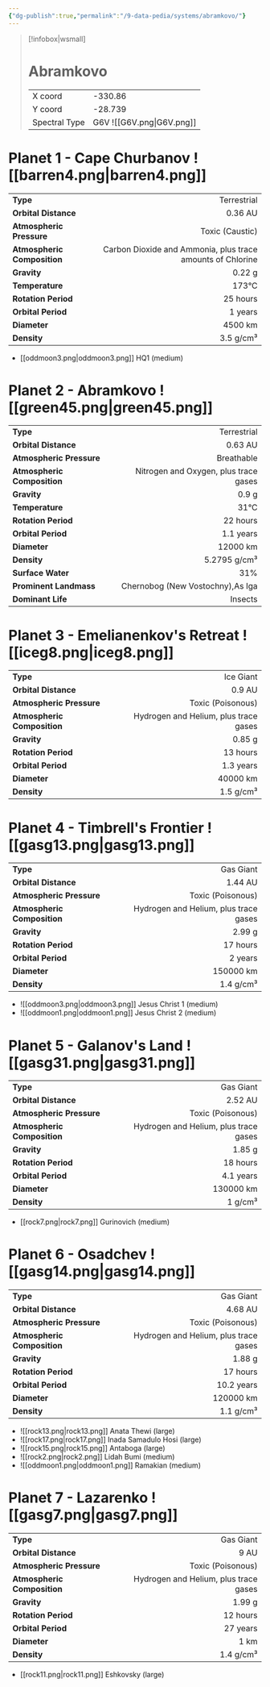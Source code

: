 ```yaml
---
{"dg-publish":true,"permalink":"/9-data-pedia/systems/abramkovo/"}
---
```


> [!infobox|wsmall]
> # Abramkovo
> | | |
> | - | - |
> | X coord | -330.86 |
> | Y coord| -28.739 |
> | Spectral Type | G6V ![[G6V.png\|G6V.png]] |

# Planet 1 - Cape Churbanov ![[barren4.png\|barren4.png]]
|                             |                           |
| --------------------------- | -------------------------:|
| **Type**                    |             Terrestrial |
| **Orbital Distance**        |   0.36 AU |
| **Atmospheric Pressure**    |       Toxic (Caustic) |
| **Atmospheric Composition** |      Carbon Dioxide and Ammonia, plus trace amounts of Chlorine |
| **Gravity**                 |        0.22 g |
| **Temperature**             |    173°C |
| **Rotation Period**         |  25 hours |
| **Orbital Period** | 1 years |
| **Diameter**                |      4500 km | 
| **Density**                 |    3.5 g/cm³ |



- [[oddmoon3.png\|oddmoon3.png]] HQ1 (medium)

# Planet 2 - Abramkovo ![[green45.png\|green45.png]]
|                             |                           |
| --------------------------- | -------------------------:|
| **Type**                    |             Terrestrial |
| **Orbital Distance**        |   0.63 AU |
| **Atmospheric Pressure**    |       Breathable |
| **Atmospheric Composition** |      Nitrogen and Oxygen, plus trace gases |
| **Gravity**                 |        0.9 g |
| **Temperature**             |    31°C |
| **Rotation Period**         |  22 hours |
| **Orbital Period** | 1.1 years |
| **Diameter**                |      12000 km | 
| **Density**                 |    5.2795 g/cm³ |
| **Surface Water**           |           31% | 
| **Prominent Landmass**      |         Chernobog (New Vostochny),As Iga | 
| **Dominant Life**           |         Insects |





# Planet 3 - Emelianenkov's Retreat ![[iceg8.png\|iceg8.png]]
|                             |                           |
| --------------------------- | -------------------------:|
| **Type**                    |             Ice Giant |
| **Orbital Distance**        |   0.9 AU |
| **Atmospheric Pressure**    |       Toxic (Poisonous) |
| **Atmospheric Composition** |      Hydrogen and Helium, plus trace gases |
| **Gravity**                 |        0.85 g |
| **Rotation Period**         |  13 hours |
| **Orbital Period** | 1.3 years |
| **Diameter**                |      40000 km | 
| **Density**                 |    1.5 g/cm³ |





# Planet 4 - Timbrell's Frontier ![[gasg13.png\|gasg13.png]]
|                             |                           |
| --------------------------- | -------------------------:|
| **Type**                    |             Gas Giant |
| **Orbital Distance**        |   1.44 AU |
| **Atmospheric Pressure**    |       Toxic (Poisonous) |
| **Atmospheric Composition** |      Hydrogen and Helium, plus trace gases |
| **Gravity**                 |        2.99 g |
| **Rotation Period**         |  17 hours |
| **Orbital Period** | 2 years |
| **Diameter**                |      150000 km | 
| **Density**                 |    1.4 g/cm³ |



- ![[oddmoon3.png\|oddmoon3.png]] Jesus Christ 1 (medium)
- ![[oddmoon1.png\|oddmoon1.png]] Jesus Christ 2 (medium)


# Planet 5 - Galanov's Land ![[gasg31.png\|gasg31.png]]
|                             |                           |
| --------------------------- | -------------------------:|
| **Type**                    |             Gas Giant |
| **Orbital Distance**        |   2.52 AU |
| **Atmospheric Pressure**    |       Toxic (Poisonous) |
| **Atmospheric Composition** |      Hydrogen and Helium, plus trace gases |
| **Gravity**                 |        1.85 g |
| **Rotation Period**         |  18 hours |
| **Orbital Period** | 4.1 years |
| **Diameter**                |      130000 km | 
| **Density**                 |    1 g/cm³ |



- [[rock7.png\|rock7.png]] Gurinovich (medium)

# Planet 6 - Osadchev ![[gasg14.png\|gasg14.png]]
|                             |                           |
| --------------------------- | -------------------------:|
| **Type**                    |             Gas Giant |
| **Orbital Distance**        |   4.68 AU |
| **Atmospheric Pressure**    |       Toxic (Poisonous) |
| **Atmospheric Composition** |      Hydrogen and Helium, plus trace gases |
| **Gravity**                 |        1.88 g |
| **Rotation Period**         |  17 hours |
| **Orbital Period** | 10.2 years |
| **Diameter**                |      120000 km | 
| **Density**                 |    1.1 g/cm³ |



- ![[rock13.png\|rock13.png]] Anata Thewi (large)
- ![[rock17.png\|rock17.png]] Inada Samadulo Hosi (large)
- ![[rock15.png\|rock15.png]] Antaboga (large)
- ![[rock2.png\|rock2.png]] Lidah Bumi (medium)
- ![[oddmoon1.png\|oddmoon1.png]] Ramakian (medium)


# Planet 7 - Lazarenko ![[gasg7.png\|gasg7.png]]
|                             |                           |
| --------------------------- | -------------------------:|
| **Type**                    |             Gas Giant |
| **Orbital Distance**        |   9 AU |
| **Atmospheric Pressure**    |       Toxic (Poisonous) |
| **Atmospheric Composition** |      Hydrogen and Helium, plus trace gases |
| **Gravity**                 |        1.99 g |
| **Rotation Period**         |  12 hours |
| **Orbital Period** | 27 years |
| **Diameter**                |      1 km | 
| **Density**                 |    1.4 g/cm³ |



- [[rock11.png\|rock11.png]] Eshkovsky (large)


